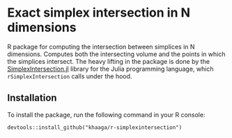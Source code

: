 # Exact simplex intersection in N dimensions
R package for computing the intersection between simplices in N dimensions. Computes both the intersecting volume and the points in which the simplices intersect.
The heavy lifting in the package is done by the [SimplexIntersection.jl](https://github.com/kahaaga/SimplexIntersection.jl) library for the Julia programming language, which `rSimplexIntersection` calls under the hood.

## Installation 
To install the package, run the following command in your R console:

```
devtools::install_github("khaaga/r-simplexintersection")
```
